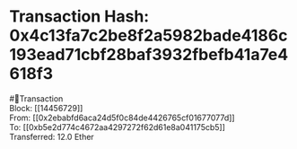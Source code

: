 
Transaction Hash: 0x4c13fa7c2be8f2a5982bade4186c193ead71cbf28baf3932fbefb41a7e4618f3
====================================================================================
  
#💸Transaction  
Block: [[14456729]]  
From: [[0x2ebabfd6aca24d5f0c84de4426765cf01677077d]]  
To: [[0xb5e2d774c4672aa4297272f62d61e8a041175cb5]]  
Transferred: 12.0 Ether